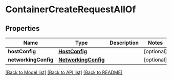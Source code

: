 # ContainerCreateRequestAllOf

## Properties
Name | Type | Description | Notes
------------ | ------------- | ------------- | -------------
**hostConfig** | [**HostConfig**](HostConfig.md) |  | [optional] 
**networkingConfig** | [**NetworkingConfig**](NetworkingConfig.md) |  | [optional] 

[[Back to Model list]](../README.md#documentation-for-models) [[Back to API list]](../README.md#documentation-for-api-endpoints) [[Back to README]](../README.md)



